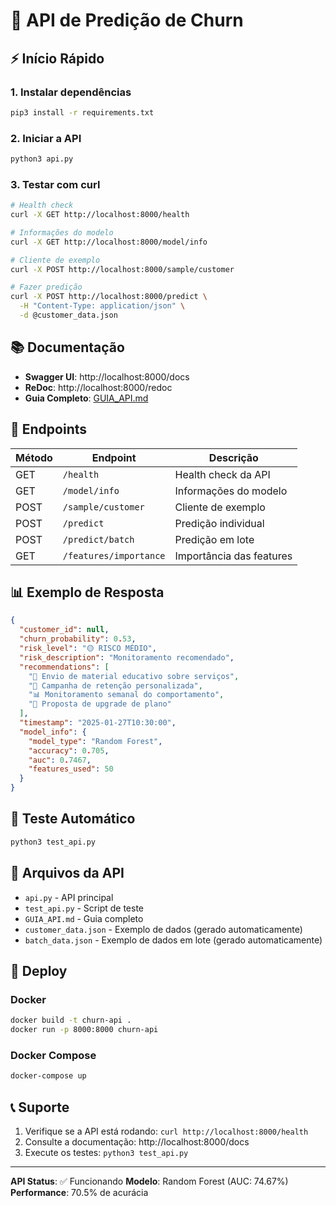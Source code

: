 # 🚀 API de Predição de Churn

## ⚡ Início Rápido

### 1. Instalar dependências
```bash
pip3 install -r requirements.txt
```

### 2. Iniciar a API
```bash
python3 api.py
```

### 3. Testar com curl
```bash
# Health check
curl -X GET http://localhost:8000/health

# Informações do modelo
curl -X GET http://localhost:8000/model/info

# Cliente de exemplo
curl -X POST http://localhost:8000/sample/customer

# Fazer predição
curl -X POST http://localhost:8000/predict \
  -H "Content-Type: application/json" \
  -d @customer_data.json
```

## 📚 Documentação

- **Swagger UI**: http://localhost:8000/docs
- **ReDoc**: http://localhost:8000/redoc
- **Guia Completo**: [GUIA_API.md](GUIA_API.md)

## 🔧 Endpoints

| Método | Endpoint | Descrição |
|--------|----------|-----------|
| GET | `/health` | Health check da API |
| GET | `/model/info` | Informações do modelo |
| POST | `/sample/customer` | Cliente de exemplo |
| POST | `/predict` | Predição individual |
| POST | `/predict/batch` | Predição em lote |
| GET | `/features/importance` | Importância das features |

## 📊 Exemplo de Resposta

```json
{
  "customer_id": null,
  "churn_probability": 0.53,
  "risk_level": "🟡 RISCO MÉDIO",
  "risk_description": "Monitoramento recomendado",
  "recommendations": [
    "📧 Envio de material educativo sobre serviços",
    "🎯 Campanha de retenção personalizada",
    "📊 Monitoramento semanal do comportamento",
    "💬 Proposta de upgrade de plano"
  ],
  "timestamp": "2025-01-27T10:30:00",
  "model_info": {
    "model_type": "Random Forest",
    "accuracy": 0.705,
    "auc": 0.7467,
    "features_used": 50
  }
}
```

## 🧪 Teste Automático

```bash
python3 test_api.py
```

## 📁 Arquivos da API

- `api.py` - API principal
- `test_api.py` - Script de teste
- `GUIA_API.md` - Guia completo
- `customer_data.json` - Exemplo de dados (gerado automaticamente)
- `batch_data.json` - Exemplo de dados em lote (gerado automaticamente)

## 🚀 Deploy

### Docker
```bash
docker build -t churn-api .
docker run -p 8000:8000 churn-api
```

### Docker Compose
```bash
docker-compose up
```

## 📞 Suporte

1. Verifique se a API está rodando: `curl http://localhost:8000/health`
2. Consulte a documentação: http://localhost:8000/docs
3. Execute os testes: `python3 test_api.py`

---

**API Status**: ✅ Funcionando
**Modelo**: Random Forest (AUC: 74.67%)
**Performance**: 70.5% de acurácia
